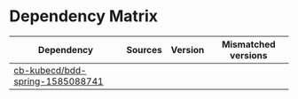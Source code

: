 # Dependency Matrix

Dependency | Sources | Version | Mismatched versions
---------- | ------- | ------- | -------------------
[cb-kubecd/bdd-spring-1585088741](https://github.com/cb-kubecd/bdd-spring-1585088741.git) |  | []() | 
